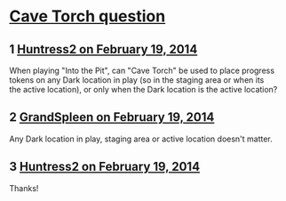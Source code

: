 # [Cave Torch question](https://community.fantasyflightgames.com/topic/99604-cave-torch-question/)

## 1 [Huntress2 on February 19, 2014](https://community.fantasyflightgames.com/topic/99604-cave-torch-question/?do=findComment&comment=988998)

When playing "Into the Pit", can "Cave Torch" be used to place progress tokens on any Dark location in play (so in the staging area or when its the active location), or only when the Dark location is the active location?

## 2 [GrandSpleen on February 19, 2014](https://community.fantasyflightgames.com/topic/99604-cave-torch-question/?do=findComment&comment=989020)

Any Dark location in play, staging area or active location doesn't matter.

## 3 [Huntress2 on February 19, 2014](https://community.fantasyflightgames.com/topic/99604-cave-torch-question/?do=findComment&comment=989028)

Thanks!

